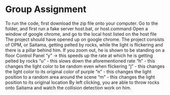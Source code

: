 # Group Assignment

To run the code, first download the zip file onto your computer.
Go to the folder, and first run a fake server host.bat, or host.command
Open a window of google chrome, and go to the local host listed on the host file
The project should have opened up on google chrome. The project consists of OPM, or Saitama, getting pelted by rocks, while the light is flickering and there is a pillar behind him. If you zoom out, he is shown to be standing on a floor
Control Panel
“y” -> this speeds up the rate at which he is getting pelted by rocks
“u” - this slows down the aforementioned rate
“h” - this changes the light color to be random even when flickering
“j” - this changes the light color to its original color of purple
“n” - this changes the light position to a random area around the scene
“m” - this changes the light position to its original location
By left clicking, you are able to throw rocks onto Saitama and watch the collision detection work on him.
